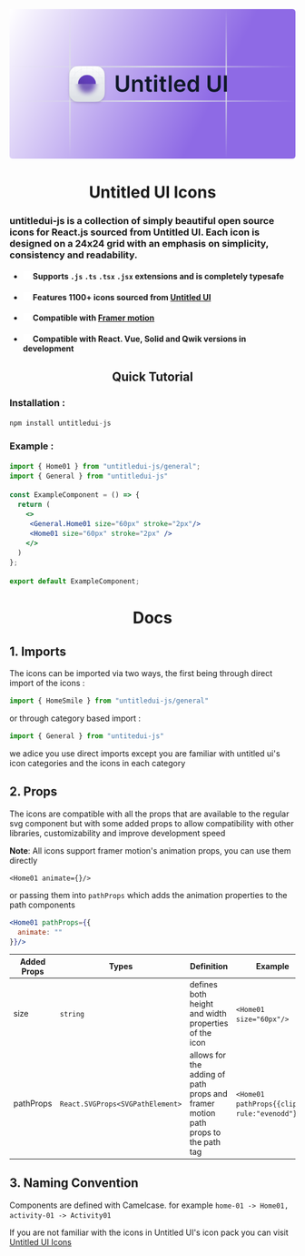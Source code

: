 ![Masterhead](./public/logo.png)

<h1 align="center" >Untitled UI Icons</h1>

### untitledui-js is a collection of simply beautiful open source icons for React.js sourced from Untitled UI. Each icon is designed on a 24x24 grid with an emphasis on simplicity, consistency and readability.

- #### <img src="./public/check.svg" width="14px" height="14px"/> Supports `.js` `.ts` `.tsx` `.jsx` extensions and is completely typesafe
- #### <img src="./public/check.svg" width="14px" height="14px"/> Features **1100+** icons sourced from [Untitled UI](https://www.untitledui/icons.com)
- #### <img src="./public/check.svg" width="14px" height="14px"/> Compatible with [Framer motion](https://www.framer.com)
- #### <img src="./public/check.svg" width="14px" height="14px"/> Compatible with React. Vue, Solid and Qwik versions in development


<h2 align="center">Quick Tutorial</h2>

 ### Installation :

```js
npm install untitledui-js
```

### Example :

```jsx
import { Home01 } from "untitledui-js/general";
import { General } from "untitledui-js"

const ExampleComponent = () => {
  return (
    <>
     <General.Home01 size="60px" stroke="2px"/>
     <Home01 size="60px" stroke="2px" />
    </>
  )
};

export default ExampleComponent;
```


<h1 align="center">Docs</h1>

## 1. Imports  
The icons can be imported via two ways, the first being through direct import of the icons :
   ```jsx
   import { HomeSmile } from "untitledui-js/general"
   ```
   or through category based import :
   ```jsx
   import { General } from "untitedui-js"
   ```
   we adice you use direct imports except you are familiar with untitled ui's icon categories and the icons in each category
## 2. Props 
The icons are compatible with all the props that are available to the regular svg component but with some added props to allow compatibility with other libraries, customizability and improve development speed  

**Note**: All icons support framer motion's animation props, you can use them directly 
```tsx
<Home01 animate={}/>
```
or passing them into `pathProps` which adds the animation properties to the path components

```jsx
<Home01 pathProps={{
  animate: ""
}}/>
```

<div align="center">

Added Props|Types| Definition|Example|
|----|-----|-----------|-------|
size | `string` | defines both height and width properties of the icon | `<Home01 size="60px"/>`
pathProps | `React.SVGProps<SVGPathElement>` | allows for the adding of path props and framer motion path props to the path tag | `<Home01 pathProps{{clip-rule:"evenodd"}}/>` 

</div>


## 3. Naming Convention 
Components are defined with Camelcase. for example `home-01 -> Home01, activity-01 -> Activity01`

If you are not familiar with the icons in Untitled UI's icon pack you can visit [Untitled UI Icons]("https://www.untitleduiicons.com")

